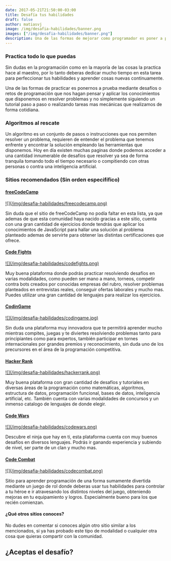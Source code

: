 ```yaml
---
date: 2017-05-21T21:50:00-03:00
title: Desafía tus habilidades
draft: false
author: matiasvj
image: /img/desafia-habilidades/banner.png
images: ["/img/desafia-habilidades/banner.png"]
description: Una de las formas de mejorar como programador es poner a prueba tus conocimientos resolviendo problemas o desafíos.
---
```


### Practica todo lo que puedas

Sin dudas en la programación como en la mayoría de las cosas la practica hace al maestro, por lo tanto deberas dedicar mucho tiempo en esta tarea para perfeccionar tus habilidades y aprender cosas nuevas continuamente.

Una de las formas de practicar es ponernos a prueba mediante desafíos o retos de programación que nos hagan pensar y aplicar los conocimientos que disponemos en resolver problemas y no simplemente siguiendo un tutorial paso a paso o realizando tareas mas mecánicas que realizamos de forma cotidiana.

### Algoritmos al rescate

Un algoritmo es un conjunto de pasos o instrucciones que nos permiten resolver un problema, requieren de entender el problema que tenemos enfrente y encontrar la solución empleando las herramientas que disponemos.
Hoy en día existen muchas paginas donde podemos acceder a una cantidad innumerable de desafíos que resolver ya sea de forma tranquila tomando todo el tiempo necesario o compitiendo con otras personas o contra una inteligencia artificial.

### Sitios recomendados (Sin orden especifífico)

#### [freeCodeCamp](https://freecodecamp.com)

<a href="https://freecodecamp.com" target="_blank" rel="noopener">
  ![](/img/desafia-habilidades/freecodecamp.png)
</a>

Sin duda que el sitio de freeCodeCamp no podía faltar en esta lista, ya que ademas de que esta comunidad haya nacido gracias a este sitio, cuenta con una gran cantidad de ejercicios donde tendrás que aplicar los conocimientos de JavaScript para hallar una solución al problema planteado ademas de servirte para obtener las distintas certificaciones que ofrece.

#### [Code Fights](https://codefights.com/signup/cHn3heTHBzpfWPyii/main)

<a href="https://codefights.com/signup/cHn3heTHBzpfWPyii/main" target="_blank" rel="noopener">
  ![](/img/desafia-habilidades/codefights.png)
</a>

Muy buena plataforma donde podrás practicar resolviendo desafíos en varias modalidades, como pueden ser mano a mano, torneos, competir contra bots creados por conocidas empresas del rubro, resolver problemas planteados en entrevistas reales, conseguir ofertas laborales y mucho mas. Puedes utilizar una gran cantidad de lenguajes para realizar los ejercicios.

#### [CodinGame](https://www.codingame.com/servlet/urlinvite?u=1627701)

<a href="https://www.codingame.com/servlet/urlinvite?u=1627701" target="_blank" rel="noopener">
![](/img/desafia-habilidades/codingame.jpg)
</a>

Sin duda una plataforma muy innovadora que te permitirá aprender mucho mientras compites, juegas y te diviertes resolviendo problemas tanto para principiantes como para expertos, también participar en tornes internacionales por grandes premios y reconocimiento, sin duda uno de los precursores en el área de la programación competitiva.


#### [Hacker Rank](https://www.hackerrank.com)

<a href="https://www.hackerrank.com" target="_blank" rel="noopener">
![](/img/desafia-habilidades/hackerrank.png)
</a>

Muy buena plataforma con gran cantidad de desafíos y tutoriales en diversas áreas de la programación como matemáticas, algoritmos, estructura de datos, programación funcional, bases de datos, inteligencia artificial, etc. También cuenta con varias modalidades de concursos y un inmenso catalogo de lenguajes de donde elegir.

#### [Code Wars](https://www.codewars.com)

<a href="https://www.codewars.com" target="_blank" rel="noopener">
![](/img/desafia-habilidades/codewars.png)
</a>

Descubre el ninja que hay en ti, esta plataforma cuenta con muy buenos desafíos en diversos lenguajes. Podrás ir ganando experiencia y subiendo de nivel, ser parte de un clan y mucho mas.

#### [Code Combat](https://codecombat.com)

<a href="https://codecombat.com" target="_blank" rel="noopener">
![](/img/desafia-habilidades/codecombat.png)
</a>

Sitio para aprender programación de una forma sumamente divertida mediante un juego de rol donde deberas usar tus habilidades para controlar a tu héroe e ir atravesando los distintos niveles del juego, obteniendo mejoras en tu equipamiento y logros. Especialmente bueno para los que recién comienzan.

#### ¿Qué otros sitios conoces?

No dudes en comentar si conoces algún otro sitio similar a los mencionados, si ya has probado este tipo de modalidad o cualquier otra cosa que quieras compartir con la comunidad.

## ¿Aceptas el desafío?
